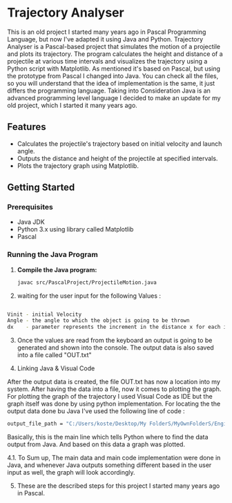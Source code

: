 # Trajectory Analyser

This is an old project I started many years ago in Pascal Programming Language, but now I've adapted it using Java and Python.
   Trajectory Analyser is a Pascal-based project that simulates the motion of a projectile and plots its trajectory. The program calculates the height and distance of a projectile at various time intervals and visualizes the trajectory using a Python script with Matplotlib. As mentioned it's based on Pascal, but using the prototype from Pascal I changed into Java. You can check all the files, so you will understand that the idea of implementation is the same, it just differs the programming language. Taking into Consideration Java is an advanced programming level language I decided to make an update for my old project, which I started it many years ago.

## Features

- Calculates the projectile's trajectory based on initial velocity and launch angle.
- Outputs the distance and height of the projectile at specified intervals.
- Plots the trajectory graph using Matplotlib.

## Getting Started

### Prerequisites

- Java JDK
- Python 3.x using library called Matplotlib
- Pascal

### Running the Java Program

1. **Compile the Java program:**
   ```bash
   javac src/PascalProject/ProjectileMotion.java

2. waiting for the user input for the following Values :

```bash

Vinit - initial Velocity
Angle - the angle to which the object is going to be thrown
dx    - parameter represents the increment in the distance x for each iteration of the loop.
```
3. Once the values are read from the keyboard an output is going to be generated and shown into the console. The output data is also saved into a file called "OUT.txt"

4. Linking Java & Visual Code

After the output data is created, the file OUT.txt has now a location into my system. After having the data into a file, now it comes to plotting the graph. For plotting the graph of the trajectory I used Visual Code as IDE but the graph itself was done by using python implementation. For locating the the output data done bu Java I've used the following line of code :

```bash
output_file_path = "C:/Users/koste/Desktop/My FolderS/MyOwnFolderS/Engineering_FoldeR/Pascal/Pascal&Java/Trajectory/OUT.txt"
```
Basically, this is the main line which tells Python where to find the data output from Java. And based on this data a graph was plotted. 

4.1. To Sum up, The main data and main code implementation were done in Java, and whenever Java outputs something different based in the user input as well, the graph will look accordingly. 

5. These are the described steps for this project I started many years ago in Pascal.






